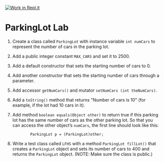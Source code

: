 [![Work in Repl.it](https://classroom.github.com/assets/work-in-replit-14baed9a392b3a25080506f3b7b6d57f295ec2978f6f33ec97e36a161684cbe9.svg)](https://classroom.github.com/online_ide?assignment_repo_id=3928294&assignment_repo_type=AssignmentRepo)
# ParkingLot Lab
1.	Create a class called ```ParkingLot``` with instance variable ```int numCars``` to represent the number of cars in the parking lot.
2.	Add a public integer constant ```MAX_CARS``` and set it to 2500.
3.	Add a default constructor that sets the starting number of cars to 0.
4.	Add another constructor that sets the starting number of cars through a parameter.
5.	Add accessor ```getNumCars()``` and mutator ```setNumCars (int theNumCars)```.  
6.	Add a ```toString()``` method that returns "Number of cars is 10" (for example, if the lot had 10 cars in it).
7.	Add method ```boolean equals(Object other)``` to return true if this parking lot has the same number of cars as the other parking lot. So that you can access the other object’s ```numCars```, the first line should look like this:  
        
                ParkingLot p = (ParkingLot)other;
8.	Write a test class called ```LFHS``` with a method ```ParkingLot fillLot()``` that creates a ```ParkingLot``` object and sets its number of cars to 400 and returns the ```ParkingLot``` object. (NOTE: Make sure the class is public.)

